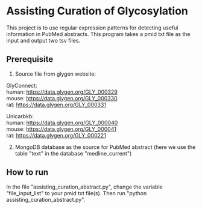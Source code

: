 # Assisting Curation of Glycosylation
This project is to use regular expression patterns for detecting useful information in PubMed abstracts. This program takes a pmid txt file as the input and output two tsv files.

## Prerequisite 

1. Source file from glygen website: 

GlyConnect: \
human: https://data.glygen.org/GLY_000329 \
mouse: https://data.glygen.org/GLY_000330 \
rat: https://data.glygen.org/GLY_000331

Unicarbkb: \
human: https://data.glygen.org/GLY_000040 \
mouse: https://data.glygen.org/GLY_000041 \
rat: https://data.glygen.org/GLY_000221

2. MongoDB database as the source for PubMed abstract (here we use the table "text" in the database "medline_current")

## How to run
In the file "assisting_curation_abstract.py", change the variable "file_input_list" to your pmid txt file(s). Then run "python assisting_curation_abstract.py".

